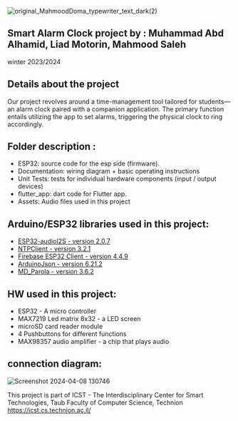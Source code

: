![original_MahmoodDoma_typewriter_text_dark(2)](https://github.com/LiadMo/SmartAlarmClock/assets/156796527/c58d8c46-4583-4cee-9b07-e6a074151b91)

## Smart Alarm Clock project by : Muhammad Abd Alhamid,  Liad Motorin,  Mahmood Saleh
  winter 2023/2024 

## Details about the project
  Our project revolves around a time-management tool tailored for students—an alarm clock paired with a companion application. The primary function entails utilizing the app to set alarms, triggering the physical clock to ring accordingly.

## Folder description :
* ESP32: source code for the esp side (firmware).
* Documentation: wiring diagram + basic operating instructions
* Unit Tests: tests for individual hardware components (input / output devices)
* flutter_app: dart code for Flutter app.
* Assets: Audio files used in this project


## Arduino/ESP32 libraries used in this project:
* [ESP32-audioI2S - version 2.0.7](https://github.com/schreibfaul1/ESP32-audioI2S)
* [NTPClient - version 3.2.1](https://github.com/arduino-libraries/NTPClient)
* [Firebase ESP32 Client - version 4.4.9](https://github.com/mobizt/Firebase-ESP-Client)
* [ArduinoJson - version 6.21.2](https://github.com/bblanchon/ArduinoJson)
* [MD_Parola - version 3.6.2](https://github.com/MajicDesigns/MD_Parola)

## HW used in this project:
* ESP32 - A micro controller
* MAX7219 Led matrix 8x32 - a LED screen
* microSD card reader module
* 4 Pushbuttons for different functions 
* MAX98357 audio amplifier - a chip that plays audio

## connection diagram: 
![Screenshot 2024-04-08 130746](https://github.com/LiadMo/SmartAlarmClock/assets/156796527/7c40402c-98b2-41ba-aae3-a40e66865f4a)

This project is part of ICST - The Interdisciplinary Center for Smart Technologies, Taub Faculty of Computer Science, Technion
https://icst.cs.technion.ac.il/
